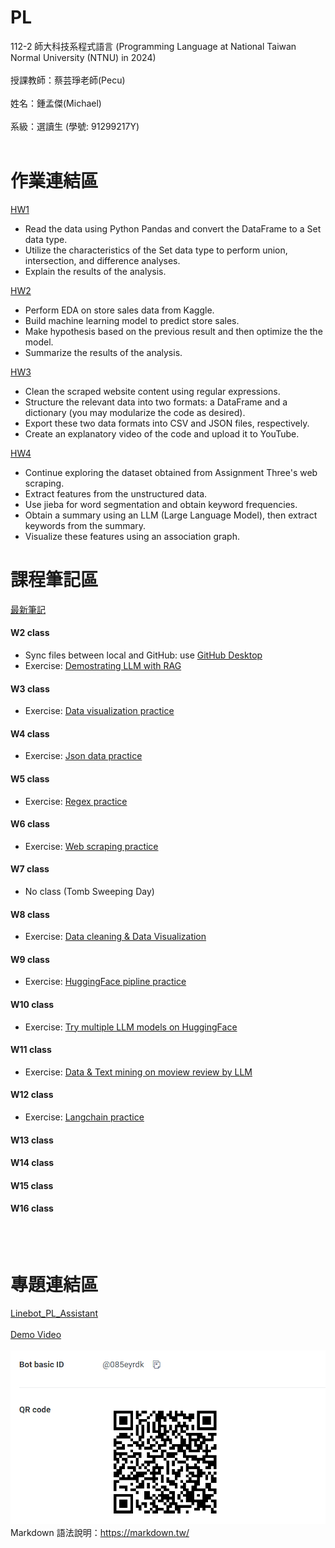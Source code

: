 # PL 
112-2 師大科技系程式語言 (Programming Language at National Taiwan Normal University (NTNU) in 2024)<br><br>
授課教師：蔡芸琤老師(Pecu)<br><br>
姓名：鍾孟傑(Michael)<br><br>
系級：選讀生 (學號: 91299217Y)<br><br>

# 作業連結區

[HW1](https://github.com/bomb1000/PL/blob/main/02_Homework/PL_HW1/HW_1.ipynb)  
- Read the data using Python Pandas and convert the DataFrame to a Set data type.
- Utilize the characteristics of the Set data type to perform union, intersection, and difference analyses.
- Explain the results of the analysis.

[HW2](https://github.com/bomb1000/PL/blob/main/02_Homework/PL_HW2/HW_2.ipynb)  
- Perform EDA on store sales data from Kaggle.
- Build machine learning model to predict store sales.
- Make hypothesis based on the previous result and then optimize the the model.
- Summarize the results of the analysis.

[HW3](https://github.com/bomb1000/PL/blob/main/02_Homework/PL_HW3/HW_3.ipynb)  
- Clean the scraped website content using regular expressions.
- Structure the relevant data into two formats: a DataFrame and a dictionary (you may modularize the code as desired).
- Export these two data formats into CSV and JSON files, respectively.
- Create an explanatory video of the code and upload it to YouTube.

[HW4](https://github.com/bomb1000/PL/blob/main/02_Homework/PL_HW4/HW_4.ipynb)  
- Continue exploring the dataset obtained from Assignment Three's web scraping.
- Extract features from the unstructured data.
- Use jieba for word segmentation and obtain keyword frequencies.
- Obtain a summary using an LLM (Large Language Model), then extract keywords from the summary.
- Visualize these features using an association graph.



# 課程筆記區
[最新筆記](https://hackmd.io/@bomb1000/rJYwKQD2p)

#### W2 class
- Sync files between local and GitHub: use [GitHub Desktop](https://desktop.github.com/)
- Exercise: [Demostrating LLM with RAG](https://github.com/bomb1000/PL/blob/main/01_Notes/exercise_0229_W2/LLM_RAG/RAG-Student-Success.ipynb)
  
#### W3 class
- Exercise: [Data visualization practice](https://github.com/bomb1000/PL/blob/main/01_Notes/exercise_0307_W3/Data_viz_practice.ipynb)
#### W4 class
- Exercise: [Json data practice](https://github.com/bomb1000/PL/blob/main/01_Notes/exercise_0314_W4/Json_Practice.ipynb)
#### W5 class
- Exercise: [Regex practice](https://github.com/bomb1000/PL/blob/main/01_Notes/exercise_0321_W5/regex_practice.ipynb)
#### W6 class
- Exercise: [Web scraping practice](https://github.com/bomb1000/PL/blob/main/02_Homework/PL_HW3/web_crawling_test.ipynb)
#### W7 class
- No class (Tomb Sweeping Day)
#### W8 class
- Exercise: [Data cleaning & Data Visualization](https://github.com/bomb1000/PL/blob/main/02_Homework/PL_HW3/HW_3.ipynb)
#### W9 class
- Exercise: [HuggingFace pipline practice](https://github.com/bomb1000/PL/blob/main/02_Homework/PL_HW4/HuggingFace_Pipeline.ipynb)
#### W10 class
- Exercise: [Try multiple LLM models on HuggingFace](https://github.com/bomb1000/PL/blob/main/02_Homework/PL_HW4/huggingface_playground.ipynb)
#### W11 class
- Exercise: [Data & Text mining on moview review by LLM](https://github.com/bomb1000/PL/blob/main/02_Homework/PL_HW4/HW_4.ipynb)
#### W12 class
- Exercise: [Langchain practice](https://github.com/bomb1000/PL/blob/main/02_Homework/PL_HW4/langchain_playground.ipynb)
#### W13 class

#### W14 class

#### W15 class

#### W16 class


<br><br>

# 專題連結區
[Linebot_PL_Assistant](https://github.com/bomb1000/Linebot_PL_Assistant)
<br><br>
[Demo Video](https://youtu.be/5A34M6gZQsw)
<br><br>
![Linebot QRcode](https://github.com/bomb1000/Linebot_PL_Assistant/blob/main/image/Linebot_QRcode.png)
Markdown 語法說明：https://markdown.tw/<br><br>
